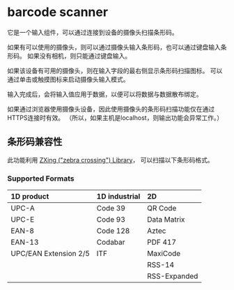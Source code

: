 # barcode scanner

它是一个输入组件，可以通过连接到设备的摄像头扫描条形码。

如果有可以使用的摄像头，则可以通过摄像头输入条形码，也可以通过键盘输入条形码。
如果没有相机，则只能通过键盘输入。

如果该设备有可用的摄像头，则在输入字段的最右侧显示条形码扫描图标。
可以通过单击或触摸图标来启动摄像头输入模式。

输入完成后，会将输入值应用于数据，以便可以将数据与数据散布绑定。

如果通过浏览器使用摄像头设备，因此使用摄像头的条形码扫描功能仅在通过HTTPS连接时有效。
（所以，如果主机是localhost，则输出功能会异常工作。）

## 条形码兼容性

此功能利用 [ZXing ("zebra crossing") Library](https://github.com/zxing/zxing)，
可以扫描以下条形码格式。

### Supported Formats

| 1D product            | 1D industrial | 2D           |
| :-------------------- | :------------ | :----------- |
| UPC-A                 | Code 39       | QR Code      |
| UPC-E                 | Code 93       | Data Matrix  |
| EAN-8                 | Code 128      | Aztec        |
| EAN-13                | Codabar       | PDF 417      |
| UPC/EAN Extension 2/5 | ITF           | MaxiCode     |
|                       |               | RSS-14       |
|                       |               | RSS-Expanded |
